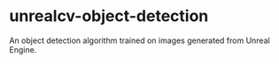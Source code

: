 # unrealcv-object-detection
An object detection algorithm trained on images generated from Unreal Engine.
